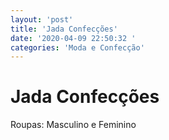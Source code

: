 ```yaml
---
layout: 'post'
title: 'Jada Confecções'
date: '2020-04-09 22:50:32 '
categories: 'Moda e Confecção'
---
```


# Jada Confecções

Roupas: Masculino e Feminino
